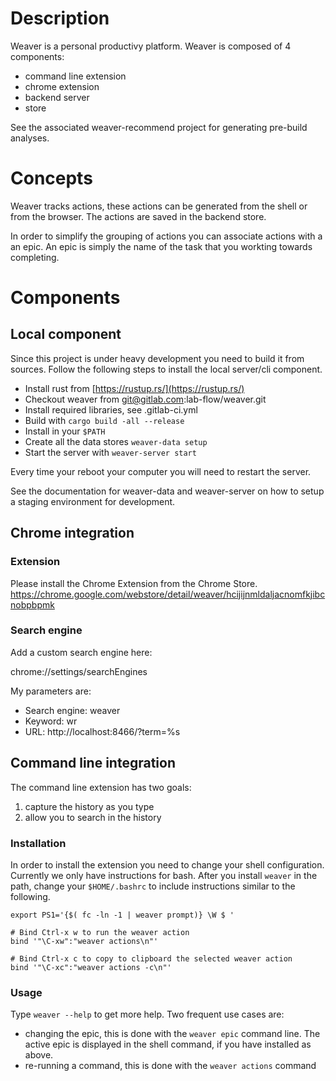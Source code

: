 # Description

Weaver is a personal productivy platform. Weaver is composed of 4 components:

- command line extension
- chrome extension
- backend server
- store

See the associated weaver-recommend project for generating pre-build analyses.

# Concepts

Weaver tracks actions, these actions can be generated from the shell or from the browser. The
actions are saved in the backend store.

In order to simplify the grouping of actions you can associate actions with a an epic. An epic is
simply the name of the task that you workting towards completing.

# Components

## Local component

Since this project is under heavy development you need to build it from sources.
Follow the following steps to install the local server/cli component.

- Install rust from [https://rustup.rs/](https://rustup.rs/)
- Checkout weaver from git@gitlab.com:lab-flow/weaver.git
- Install required libraries, see .gitlab-ci.yml
- Build with `cargo build -all --release`
- Install in your `$PATH`
- Create all the data stores `weaver-data setup`
- Start the server with `weaver-server start`

Every time your reboot your computer you will need to restart the server.

See the documentation for weaver-data and weaver-server on how to setup a staging environment for development.

## Chrome integration

### Extension

Please install the Chrome Extension from the Chrome Store.
https://chrome.google.com/webstore/detail/weaver/hcijijnmldaljacnomfkjibcnobpbpmk

### Search engine

Add a custom search engine here:

chrome://settings/searchEngines

My parameters are:

  - Search engine: weaver
  - Keyword: wr
  - URL: http://localhost:8466/?term=%s 

## Command line integration

The command line extension has two goals:

1. capture the history as you type
2. allow you to search in the history

### Installation

In order to install the extension you need to change your shell configuration. Currently we only
have instructions for bash. After you install `weaver` in the path, change your `$HOME/.bashrc` to
include instructions similar to the following.

```
export PS1='{$( fc -ln -1 | weaver prompt)} \W $ '

# Bind Ctrl-x w to run the weaver action
bind '"\C-xw":"weaver actions\n"'

# Bind Ctrl-x c to copy to clipboard the selected weaver action
bind '"\C-xc":"weaver actions -c\n"'
```

### Usage

Type `weaver --help` to get more help. Two frequent use cases are:
- changing the epic, this is done with the `weaver epic` command line. The active epic is displayed
  in the shell command, if you have installed as above.
- re-running a command, this is done with the `weaver actions` command

